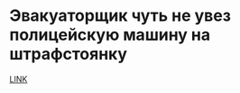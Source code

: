 # Эвакуаторщик чуть не увез полицейскую машину на штрафстоянку



[LINK](https://varlamov.ru/1988664.html)